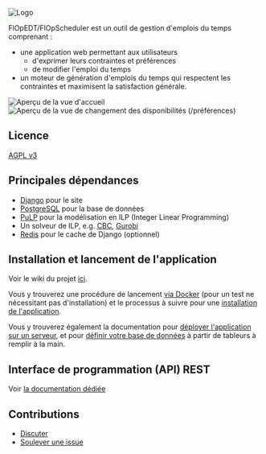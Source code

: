 ![Logo](./FlOpEDT/base/static/base/img/flop2.png)

FlOpEDT/FlOpScheduler est un outil de gestion
d'emplois du temps comprenant :
- une application web permettant aux utilisateurs
  * d'exprimer leurs contraintes et préférences
  * de modifier l'emploi du temps
- un moteur de génération d'emplois du temps qui respectent les contraintes et
maximisent la satisfaction générale.

![Aperçu de la vue d'accueil](./img/edt-accueil.jpg)
![Aperçu de la vue de changement des disponibilités (/préférences)](./img/edt-dispos.jpg)

## Licence

[AGPL v3](https://www.gnu.org/licenses/agpl-3.0.html)

## Principales dépendances
- [Django](https://www.djangoproject.com/) pour le site
- [PostgreSQL](https://www.postgresql.org/) pour la base de données
- [PuLP](https://github.com/coin-or/pulp) pour la modélisation en ILP (Integer Linear Programming)
- Un solveur de ILP, e.g. [CBC](https://projects.coin-or.org/Cbc), [Gurobi](gurobi.com)
- [Redis](https://redis.io) pour le cache de Django (optionnel)

## Installation et lancement de l'application
Voir le wiki du projet [ici](https://framagit.org/flopedt/FlOpEDT/-/wikis/home).

Vous y trouverez une procédure de lancement 
[via Docker](https://framagit.org/flopedt/FlOpEDT/-/wikis/installation-linux#installation-et-lancement-sous-docker)
(pour un test ne nécessitant pas d'installation) et le processus
à suivre pour une [installation de l'application](https://framagit.org/flopedt/FlOpEDT/-/wikis/installation-linux).

Vous y trouverez également la documentation pour 
[déployer l'application sur un serveur](https://framagit.org/flopedt/FlOpEDT/-/wikis/deploiement), 
et pour [définir votre base de données](https://framagit.org/flopedt/FlOpEDT/-/wikis/import)
à partir de tableurs à remplir à la main.


## Interface de programmation (API) REST
Voir [la documentation dédiée](./FlOpEDT/api/README.md)

## Contributions
- [Discuter](https://framateam.org/flopedt/)
- [Soulever une issue](https://framagit.org/FlOpEDT/FlOpEDT/issues)


